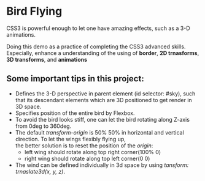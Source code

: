 # Bird Flying

CSS3 is powerful enough to let one have amazing effects, such as a 3-D animations.

Doing this demo as a practice of completing the CSS3 advanced skills. <br> 
Especially, enhance a understanding of the using of **border**, **2D trnasforms**, **3D transforms**, and **animations**


## Some important tips in this project:

- Defines the 3-D perspective in parent element (id selector: #sky), such that its descendant elements which are 3D positioned
  to get render in 3D space.
- Specifies position of the entire bird by Flexbox.
- To avoid the bird looks stiff, one can let the bird rotating along Z-axis from 0deg to 360deg.
- The default *transform-origin* is 50% 50% in horizontal and vertical direction. To let the wings flexibly flying up, <br>
  the better solution is to reset the position of the *origin*: 
  <br>
  - left wing should rotate along top right corner(100% 0)   
  - right wing should rotate along top left corner(0 0)
- The wind can be defined individually in 3d space by using *tansform: trnaslate3d(x, y, z)*.
